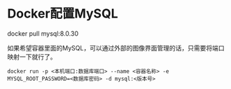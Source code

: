 # Docker配置MySQL
docker pull mysql:8.0.30

如果希望容器里面的MySQL，可以通过外部的图像界面管理的话，只需要将端口映射一下就行了。
```
docker run -p <本机端口:数据库端口> --name <容器名称> -e MYSQL_ROOT_PASSWORD=<数据库密码> -d mysql:<版本号>
```
